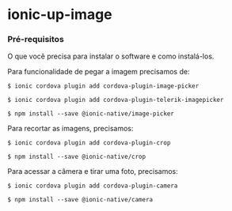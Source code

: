 # ionic-up-image

### Pré-requisitos

O que você precisa para instalar o software e como instalá-los.

Para funcionalidade de pegar a imagem precisamos de:

```
$ ionic cordova plugin add cordova-plugin-image-picker
```

```
$ ionic cordova plugin add cordova-plugin-telerik-imagepicker
```

```
$ npm install --save @ionic-native/image-picker
```

Para recortar as imagens, precisamos:

```
$ ionic cordova plugin add cordova-plugin-crop
```

```
$ npm install --save @ionic-native/crop
```

Para acessar a câmera e tirar uma foto, precisamos:

```
$ ionic cordova plugin add cordova-plugin-camera
```

```
$ npm install --save @ionic-native/camera
```



